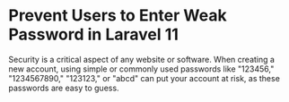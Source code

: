 # Prevent Users to Enter Weak Password in Laravel 11
Security is a critical aspect of any website or software. When creating a new account, using simple or commonly used passwords like "123456," "1234567890," "123123," or "abcd" can put your account at risk, as these passwords are easy to guess.
